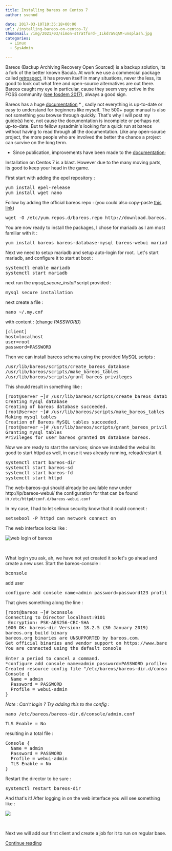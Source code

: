 ```yaml
---
title: Installing bareos on Centos 7
author: svennd

date: 2017-03-10T10:35:18+00:00
url: /installing-bareos-on-centos-7/
thumbnail: /img/2021/03/simon-stratford-_ILkd7aVqAM-unsplash.jpg
categories:
  - Linux
  - SysAdmin

---
```

Bareos (Backup Archiving Recovery Open Sourced) is a backup solution, its a fork of the better known Bacula. At work we use a commercial package called [retrospect][1], it has proven itself in many situations, never the less, its good to look out what free and open-source alternatives are out there. Bareos caught my eye in particular, cause they seem very active in the FOSS community ([see fosdem 2017][2]), always a good sign.

Bareos has a huge [documentation][3] * , sadly not everything is up-to-date or easy to understand for beginners like myself. The 500+ page manual is also not something you browse through quickly. That's why I will post my guide(s) here, not cause the documentation is incomplete or perhaps not up-to-date. But to fellow sysadmin's looking for a quick run at bareos without having to read through all the documentation. Like any open-source project, the more people who are involved the better the chance a project can survive on the long term.

* Since publication, improvements have been made to the [documentation][4];

<!--more-->

Installation on Centos 7 is a blast. However due to the many moving parts, its good to keep your head in the game.

First start with adding the epel repository :

<pre>yum install epel-release
yum install wget nano</pre>

Follow by adding the official bareos repo : (you could also copy-paste [this link][5])

<pre>wget -O /etc/yum.repos.d/bareos.repo http://download.bareos.org/bareos/release/latest/CentOS_7/bareos.repo</pre>

You are now ready to install the packages, I chose for mariadb as I am most familiar with it :

<pre>yum install bareos bareos-database-mysql bareos-webui mariadb-server</pre>

Next we need to setup mariadb and setup auto-login for root.  Let's start mariadb, and configure it to start at boot :

<pre>systemctl enable mariadb
systemctl start mariadb</pre>

next run the _mysql\_secure\_install_ script provided :

<pre>mysql_secure_installation</pre>

next create a file :

<pre>nano ~/.my.cnf</pre>

with content : (change _PASSWORD_)

<pre>[client]
host=localhost
user=root
password=PASSWORD</pre>

Then we can install bareos schema using the provided MySQL scripts :

<pre>/usr/lib/bareos/scripts/create_bareos_database
/usr/lib/bareos/scripts/make_bareos_tables
/usr/lib/bareos/scripts/grant_bareos_privileges</pre>

This should result in something like :

<pre>[root@server ~]# /usr/lib/bareos/scripts/create_bareos_database
Creating mysql database
Creating of bareos database succeeded.
[root@server ~]# /usr/lib/bareos/scripts/make_bareos_tables
Making mysql tables
Creation of Bareos MySQL tables succeeded.
[root@server ~]# /usr/lib/bareos/scripts/grant_bareos_privileges
Granting mysql tables
Privileges for user bareos granted ON database bareos.</pre>

Now we are ready to start the services; since we installed the webui its good to start httpd as well, in case it was already running, reload/restart it.

<pre>systemctl start bareos-dir
systemctl start bareos-sd
systemctl start bareos-fd
systemctl start httpd</pre>

The web-bareos-gui should already be available now under http://ip/bareos-webui/ the configuration for that can be found in <code class="EnlighterJSRAW" data-enlighter-language="null">/etc/httpd/conf.d/bareos-webui.conf</code>

In my case, I had to let selinux security know that it could connect :

<pre>setsebool -P httpd_can_network_connect on</pre>

The web interface looks like :

![web login of bareos](/img/2017/03/webbased_bareos.png) 

&nbsp;

What login you ask, ah, we have not yet created it so let's go ahead and create a new user. Start the bareos-console :

<pre>bconsole</pre>

add user

<pre>configure add console name=admin password=password123 profile=webui-admin
</pre>

That gives something along the line :

<pre>[root@bareos ~]# bconsole
Connecting to Director localhost:9101
 Encryption: PSK-AES256-CBC-SHA
1000 OK: bareos-dir Version: 18.2.5 (30 January 2019)
bareos.org build binary
bareos.org binaries are UNSUPPORTED by bareos.com.
Get official binaries and vendor support on https://www.bareos.com
You are connected using the default console

Enter a period to cancel a command.
*configure add console name=admin password=PASSWORD profile=webui-admin
Created resource config file "/etc/bareos/bareos-dir.d/console/admin.conf":
Console {
  Name = admin
  Password = PASSWORD
  Profile = webui-admin
}
</pre>

_Note : Can't login ? Try adding this to the config :_

<pre>nano /etc/bareos/bareos-dir.d/console/admin.conf</pre>

<pre>TLS Enable = No</pre>

resulting in a total file :

<pre>Console {
  Name = admin
  Password = PASSWORD
  Profile = webui-admin
  TLS Enable = No
}
</pre>

Restart the director to be sure :

<pre>systemctl restart bareos-dir</pre>

And that's it! After logging in on the web interface you will see something like :

[![](/img/2017/03/bareos-1024x452.png)][6]

&nbsp;

Next we will add our first client and create a job for it to run on regular base.

[Continue reading][7]

 [1]: https://www.retrospect.com
 [2]: https://fosdem.org/2017/search/?q=bareos
 [3]: https://www.bareos.org/en/manual.html
 [4]: https://docs.bareos.org/
 [5]: https://download.bareos.org/bareos/release/
 [6]: /img/2017/03/bareos.png
 [7]: https://www.svennd.be/bareos-articles/

